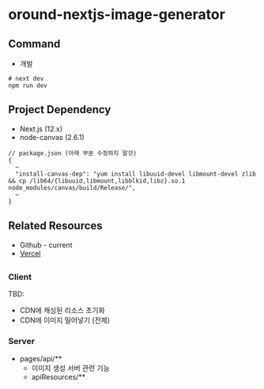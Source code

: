 # oround-nextjs-image-generator

## Command
- 개발
```
# next dev
npm run dev
```

## Project Dependency
- Next.js (12.x)
- node-canvas (2.6.1)
```
// package.json (아래 부분 수정하지 말것)
{
  ~
  "install-canvas-dep": "yum install libuuid-devel libmount-devel zlib && cp /lib64/{libuuid,libmount,libblkid,libz}.so.1 node_modules/canvas/build/Release/",
  ~
}
```

## Related Resources
- Github - current
- [Vercel](https://vercel.com/snaps-fe/oround-nextjs-image-generator)

##
### Client
TBD:
  - CDN에 캐싱된 리소스 초기화
  - CDN에 이미지 밀어넣기 (전체)

### Server
- pages/api/**
  - 이미지 생성 서버 관련 기능
  - apiResources/**
